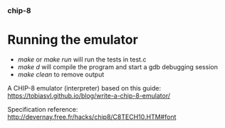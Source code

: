 ### chip-8

# Running the emulator
- *make* or *make run* will run the tests in test.c
- *make d* will compile the program and start a gdb debugging session
- *make clean* to remove output

A CHIP-8 emulator (interpreter) based on this guide: https://tobiasvl.github.io/blog/write-a-chip-8-emulator/

Specification reference: http://devernay.free.fr/hacks/chip8/C8TECH10.HTM#font
